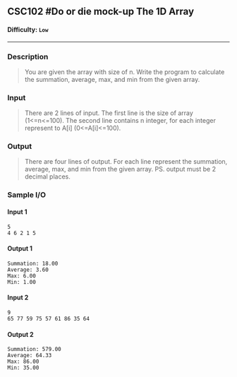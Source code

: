
## CSC102 #Do or die mock-up The 1D Array

#### Difficulty: `Low`

- - -

### Description

> You are given the array with size of n. Write the program to calculate the summation, average, max, and min from the given array.

### Input

>There are 2 lines of input.
>The first line is the size of array (1<=n<=100). 
>The second line contains n integer, for each integer represent to A[i] (0<=A[i]<=100).

### Output

> There are four lines of output.
> For each line represent the summation, average, max, and min from the given array. 
> PS. output must be 2 decimal places.

### Sample I/O

#### Input 1

```
5
4 6 2 1 5
```

#### Output 1

```
Summation: 18.00
Average: 3.60
Max: 6.00
Min: 1.00
```

#### Input 2

```
9
65 77 59 75 57 61 86 35 64
```

#### Output 2

```
Summation: 579.00
Average: 64.33
Max: 86.00
Min: 35.00
```

